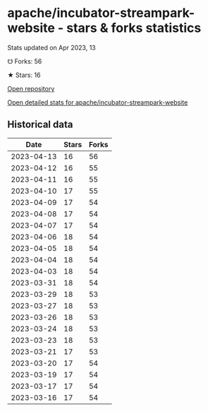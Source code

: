 # apache/incubator-streampark-website - stars & forks statistics

Stats updated on Apr 2023, 13

☋ Forks: 56

★ Stars: 16

[Open repository](https://github.com/apache/incubator-streampark-website)

[Open detailed stats for apache/incubator-streampark-website](https://reviewgithub.com/rep/apache/incubator-streampark-website)

## Historical data
| Date | Stars | Forks |
|------|-------|-------|
| 2023-04-13 | 16 | 56 | 
| 2023-04-12 | 16 | 55 | 
| 2023-04-11 | 16 | 55 | 
| 2023-04-10 | 17 | 55 | 
| 2023-04-09 | 17 | 54 | 
| 2023-04-08 | 17 | 54 | 
| 2023-04-07 | 17 | 54 | 
| 2023-04-06 | 18 | 54 | 
| 2023-04-05 | 18 | 54 | 
| 2023-04-04 | 18 | 54 | 
| 2023-04-03 | 18 | 54 | 
| 2023-03-31 | 18 | 54 | 
| 2023-03-29 | 18 | 53 | 
| 2023-03-27 | 18 | 53 | 
| 2023-03-26 | 18 | 53 | 
| 2023-03-24 | 18 | 53 | 
| 2023-03-23 | 18 | 53 | 
| 2023-03-21 | 17 | 53 | 
| 2023-03-20 | 17 | 54 | 
| 2023-03-19 | 17 | 54 | 
| 2023-03-17 | 17 | 54 | 
| 2023-03-16 | 17 | 54 | 

